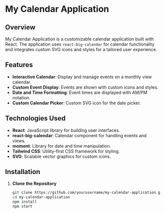 # My Calendar Application

## Overview

My Calendar Application is a customizable calendar application built with React.  The application uses `react-big-calendar` for calendar functionality and integrates custom SVG icons and styles for a tailored user experience.

## Features

- **Interactive Calendar**: Display and manage events on a monthly view calendar.
- **Custom Event Display**: Events are shown with custom icons and styles.
- **Date and Time Formatting**: Event times are displayed with AM/PM notation.
- **Custom Calendar Picker**: Custom SVG icon for the date picker.

## Technologies Used

- **React**: JavaScript library for building user interfaces.
- **react-big-calendar**: Calendar component for handling events and views.
- **moment**: Library for date and time manipulation.
- **Tailwind CSS**: Utility-first CSS framework for styling.
- **SVG**: Scalable vector graphics for custom icons.

## Installation
1. **Clone the Repository**

   ```bash
   git clone https://github.com/yourusername/my-calendar-application.git
   cd my-calendar-application
   npm install
   npm start 
